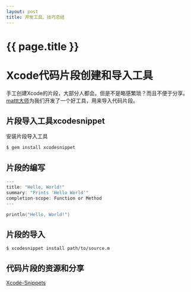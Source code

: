 ```yaml
---
layout: post
title: 开发工具、技巧总结
---
```


{{ page.title }}
================

# Xcode代码片段创建和导入工具

手工创建Xcode的片段，大部分人都会。但是不是略感繁琐？而且不便于分享。[mattt大师](https://github.com/mattt)为我们开发了一个好工具，用来导入代码片段。

## 片段导入工具xcodesnippet

安装片段导入工具

``` ruby
$ gem install xcodesnippet
```

## 片段的编写

``` c
---
title: "Hello, World!"
summary: "Prints 'Hello World'"
completion-scope: Function or Method
---

println("Hello, World!")
```

## 片段的导入

```
$ xcodesnippet install path/to/source.m
```

## 代码片段的资源和分享

[Xcode-Snippets](https://github.com/Xcode-Snippets/Objective-C)
